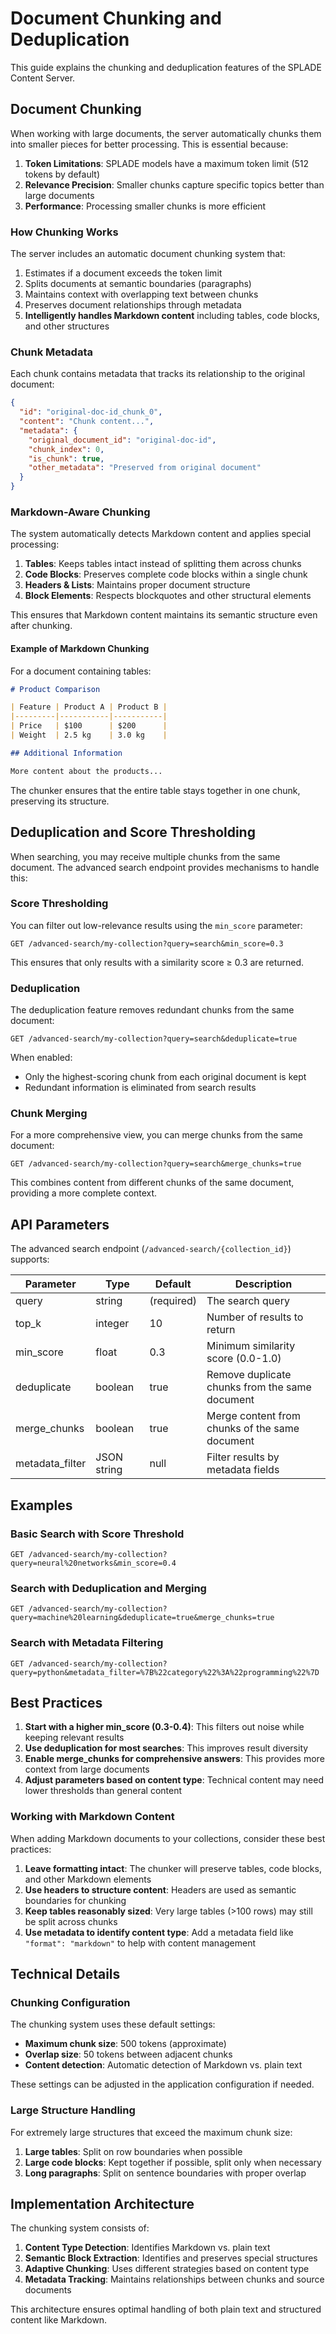 # Document Chunking and Deduplication

This guide explains the chunking and deduplication features of the SPLADE Content Server.

## Document Chunking

When working with large documents, the server automatically chunks them into smaller pieces for better processing. This
is essential because:

1. **Token Limitations**: SPLADE models have a maximum token limit (512 tokens by default)
2. **Relevance Precision**: Smaller chunks capture specific topics better than large documents
3. **Performance**: Processing smaller chunks is more efficient

### How Chunking Works

The server includes an automatic document chunking system that:

1. Estimates if a document exceeds the token limit
2. Splits documents at semantic boundaries (paragraphs)
3. Maintains context with overlapping text between chunks
4. Preserves document relationships through metadata
5. **Intelligently handles Markdown content** including tables, code blocks, and other structures

### Chunk Metadata

Each chunk contains metadata that tracks its relationship to the original document:

```json
{
  "id": "original-doc-id_chunk_0",
  "content": "Chunk content...",
  "metadata": {
    "original_document_id": "original-doc-id",
    "chunk_index": 0,
    "is_chunk": true,
    "other_metadata": "Preserved from original document"
  }
}
```

### Markdown-Aware Chunking

The system automatically detects Markdown content and applies special processing:

1. **Tables**: Keeps tables intact instead of splitting them across chunks
2. **Code Blocks**: Preserves complete code blocks within a single chunk
3. **Headers & Lists**: Maintains proper document structure
4. **Block Elements**: Respects blockquotes and other structural elements

This ensures that Markdown content maintains its semantic structure even after chunking.

#### Example of Markdown Chunking

For a document containing tables:

```markdown
# Product Comparison

| Feature | Product A | Product B |
|---------|-----------|-----------|
| Price   | $100      | $200      |
| Weight  | 2.5 kg    | 3.0 kg    |

## Additional Information

More content about the products...
```

The chunker ensures that the entire table stays together in one chunk, preserving its structure.

## Deduplication and Score Thresholding

When searching, you may receive multiple chunks from the same document. The advanced search endpoint provides mechanisms
to handle this:

### Score Thresholding

You can filter out low-relevance results using the `min_score` parameter:

```
GET /advanced-search/my-collection?query=search&min_score=0.3
```

This ensures that only results with a similarity score ≥ 0.3 are returned.

### Deduplication

The deduplication feature removes redundant chunks from the same document:

```
GET /advanced-search/my-collection?query=search&deduplicate=true
```

When enabled:

- Only the highest-scoring chunk from each original document is kept
- Redundant information is eliminated from search results

### Chunk Merging

For a more comprehensive view, you can merge chunks from the same document:

```
GET /advanced-search/my-collection?query=search&merge_chunks=true
```

This combines content from different chunks of the same document, providing a more complete context.

## API Parameters

The advanced search endpoint (`/advanced-search/{collection_id}`) supports:

| Parameter       | Type        | Default    | Description                                    |
|-----------------|-------------|------------|------------------------------------------------|
| query           | string      | (required) | The search query                               |
| top_k           | integer     | 10         | Number of results to return                    |
| min_score       | float       | 0.3        | Minimum similarity score (0.0-1.0)             |
| deduplicate     | boolean     | true       | Remove duplicate chunks from the same document |
| merge_chunks    | boolean     | true       | Merge content from chunks of the same document |
| metadata_filter | JSON string | null       | Filter results by metadata fields              |

## Examples

### Basic Search with Score Threshold

```http
GET /advanced-search/my-collection?query=neural%20networks&min_score=0.4
```

### Search with Deduplication and Merging

```http
GET /advanced-search/my-collection?query=machine%20learning&deduplicate=true&merge_chunks=true
```

### Search with Metadata Filtering

```http
GET /advanced-search/my-collection?query=python&metadata_filter=%7B%22category%22%3A%22programming%22%7D
```

## Best Practices

1. **Start with a higher min_score (0.3-0.4)**: This filters out noise while keeping relevant results
2. **Use deduplication for most searches**: This improves result diversity
3. **Enable merge_chunks for comprehensive answers**: This provides more context from large documents
4. **Adjust parameters based on content type**: Technical content may need lower thresholds than general content

### Working with Markdown Content

When adding Markdown documents to your collections, consider these best practices:

1. **Leave formatting intact**: The chunker will preserve tables, code blocks, and other Markdown elements
2. **Use headers to structure content**: Headers are used as semantic boundaries for chunking
3. **Keep tables reasonably sized**: Very large tables (>100 rows) may still be split across chunks
4. **Use metadata to identify content type**: Add a metadata field like `"format": "markdown"` to help with content
   management

## Technical Details

### Chunking Configuration

The chunking system uses these default settings:

- **Maximum chunk size**: 500 tokens (approximate)
- **Overlap size**: 50 tokens between adjacent chunks
- **Content detection**: Automatic detection of Markdown vs. plain text

These settings can be adjusted in the application configuration if needed.

### Large Structure Handling

For extremely large structures that exceed the maximum chunk size:

1. **Large tables**: Split on row boundaries when possible
2. **Large code blocks**: Kept together if possible, split only when necessary
3. **Long paragraphs**: Split on sentence boundaries with proper overlap

## Implementation Architecture

The chunking system consists of:

1. **Content Type Detection**: Identifies Markdown vs. plain text
2. **Semantic Block Extraction**: Identifies and preserves special structures
3. **Adaptive Chunking**: Uses different strategies based on content type
4. **Metadata Tracking**: Maintains relationships between chunks and source documents

This architecture ensures optimal handling of both plain text and structured content like Markdown.
